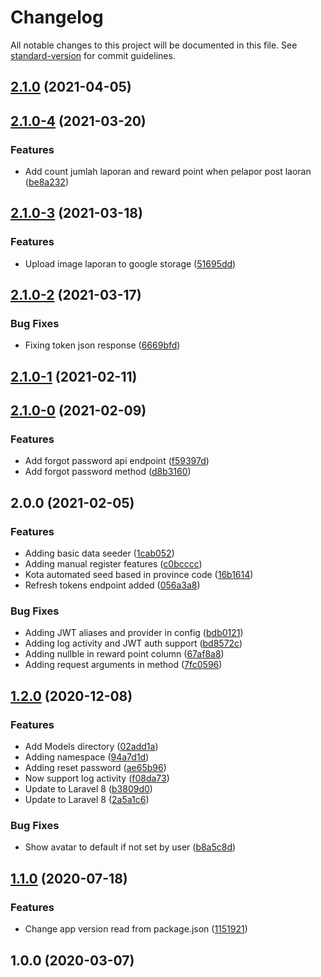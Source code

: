 # Changelog

All notable changes to this project will be documented in this file. See [standard-version](https://github.com/conventional-changelog/standard-version) for commit guidelines.

## [2.1.0](https://git.wbaindonesia.com/wbaindonesia/pantauktr_backend_v2/compare/v2.1.0-4...v2.1.0) (2021-04-05)

## [2.1.0-4](https://git.wbaindonesia.com/wbaindonesia/pantauktr_backend_v2/compare/v2.1.0-3...v2.1.0-4) (2021-03-20)


### Features

* Add count jumlah laporan and reward point when pelapor post laoran ([be8a232](https://git.wbaindonesia.com/wbaindonesia/pantauktr_backend_v2/commit/be8a232a5a761def333fefc76c3e6eaf3e6698a2))

## [2.1.0-3](https://git.wbaindonesia.com/wbaindonesia/pantauktr_backend_v2/compare/v2.1.0-2...v2.1.0-3) (2021-03-18)


### Features

* Upload image laporan to google storage ([51695dd](https://git.wbaindonesia.com/wbaindonesia/pantauktr_backend_v2/commit/51695ddf4f0d8eb559d92cdf1cdcdd704b9dc652))

## [2.1.0-2](https://git.wbaindonesia.com/wbaindonesia/pantauktr_backend_v2/compare/v2.1.0-1...v2.1.0-2) (2021-03-17)


### Bug Fixes

* Fixing token json response ([6669bfd](https://git.wbaindonesia.com/wbaindonesia/pantauktr_backend_v2/commit/6669bfd90221b851409114249813300a1fe7fd98))

## [2.1.0-1](https://git.wbaindonesia.com/wbaindonesia/pantauktr_backend_v2/compare/v2.1.0-0...v2.1.0-1) (2021-02-11)

## [2.1.0-0](https://git.wbaindonesia.com/wbaindonesia/pantauktr_backend_v2/compare/v2.0.0...v2.1.0-0) (2021-02-09)


### Features

* Add forgot password api endpoint ([f59397d](https://git.wbaindonesia.com/wbaindonesia/pantauktr_backend_v2/commit/f59397d8f222bbe58ae96dfd4e9652f8abeecc8c))
* Add forgot password method ([d8b3160](https://git.wbaindonesia.com/wbaindonesia/pantauktr_backend_v2/commit/d8b3160edc11747c40df7d611fe35f4a88478a1f))

## 2.0.0 (2021-02-05)


### Features

* Adding basic data seeder ([1cab052](https://git.wbaindonesia.com/wbaindonesia/pantauktr_backend_v2/commit/1cab05235748c492f13c8446ae6e7c4ed322c799))
* Adding manual register features ([c0bcccc](https://git.wbaindonesia.com/wbaindonesia/pantauktr_backend_v2/commit/c0bcccc93b7abffd419006e74df134c6549bc03b))
* Kota automated seed based in province code ([16b1614](https://git.wbaindonesia.com/wbaindonesia/pantauktr_backend_v2/commit/16b16144f044c179f066b82a28fe13c5dcf92c65))
* Refresh tokens endpoint added ([056a3a8](https://git.wbaindonesia.com/wbaindonesia/pantauktr_backend_v2/commit/056a3a8efc38b2cf78eec26cb9fca8a59b341ed7))


### Bug Fixes

* Adding JWT aliases and provider in config ([bdb0121](https://git.wbaindonesia.com/wbaindonesia/pantauktr_backend_v2/commit/bdb01213ceb20a0acaacf733e6cfe799497dec3e))
* Adding log activity and JWT auth support ([bd8572c](https://git.wbaindonesia.com/wbaindonesia/pantauktr_backend_v2/commit/bd8572cd7d56219972ec19fd67869a623265c086))
* Adding nullble in reward point column ([67af8a8](https://git.wbaindonesia.com/wbaindonesia/pantauktr_backend_v2/commit/67af8a898130561dfe25063669e929b6d0b91fe7))
* Adding request arguments in method ([7fc0596](https://git.wbaindonesia.com/wbaindonesia/pantauktr_backend_v2/commit/7fc0596fd6cc070a2c31397bf0275e190cc4e661))

## [1.2.0](https://git.wbaindonesia.com/wbaindonesia/starterkit/compare/v1.1.0...v1.2.0) (2020-12-08)


### Features

* Add Models directory ([02add1a](https://git.wbaindonesia.com/wbaindonesia/starterkit/commit/02add1a59942e793e59ace847b575f78c33a213c))
* Adding namespace ([94a7d1d](https://git.wbaindonesia.com/wbaindonesia/starterkit/commit/94a7d1d5aac956c7f330dc41919596f6d68d6f5b))
* Adding reset password ([ae65b96](https://git.wbaindonesia.com/wbaindonesia/starterkit/commit/ae65b96d6e16a5b81f6e45f36c66374b80c03b99))
* Now support log activity ([f08da73](https://git.wbaindonesia.com/wbaindonesia/starterkit/commit/f08da7334ac88894bba3eacb71e0856e04e8afcc))
* Update to Laravel 8 ([b3809d0](https://git.wbaindonesia.com/wbaindonesia/starterkit/commit/b3809d015fc9894e61e76e63e0e1fc7e53b05ac8))
* Update to Laravel 8 ([2a5a1c6](https://git.wbaindonesia.com/wbaindonesia/starterkit/commit/2a5a1c630c84292731f1900cda2b8aa9a0324514))


### Bug Fixes

* Show avatar to default if not set by user ([b8a5c8d](https://git.wbaindonesia.com/wbaindonesia/starterkit/commit/b8a5c8d88914608d8b225780251516b60c0939c9))

## [1.1.0](https://git.fiotech.co/wbaindonesia/starterkit/compare/v1.0.0...v1.1.0) (2020-07-18)


### Features

* Change app version read from package.json ([1151921](https://git.fiotech.co/wbaindonesia/starterkit/commit/115192149792d636ba51d417a55a4f29bd5c4f56))

## 1.0.0 (2020-03-07)
